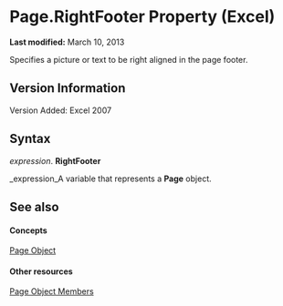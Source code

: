 
# Page.RightFooter Property (Excel)

 **Last modified:** March 10, 2013

Specifies a picture or text to be right aligned in the page footer.

## Version Information

Version Added: Excel 2007 


## Syntax

 _expression_. **RightFooter**

 _expression_A variable that represents a  **Page** object.


## See also


#### Concepts


 [Page Object](debd4537-af71-8699-b714-6854c3cf0fad.md)
#### Other resources


 [Page Object Members](d9cb2764-7b24-1ca0-c8e3-3743e6fe7ff7.md)
